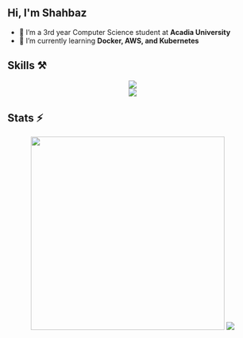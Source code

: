 <h2>
    Hi, I'm Shahbaz
</h2>

 - 🔭 I’m a 3rd year Computer Science student at **Acadia University**
 - 🌱 I’m currently learning **Docker, AWS, and Kubernetes**

<h2> Skills ⚒️</h2>
<div align="center">
    <img src="https://skillicons.dev/icons?i=aws,git,docker,nextjs,typescript,nodejs,express,react,deno" />
</div>
<div align="center">
    <img src="https://skillicons.dev/icons?i=gcp,postman,prisma,mongodb,mysql,python,redis,kafka,kubernetes" />
</div>

<h2>Stats ⚡</h2>
<div align=center>
    <img width=390 src="https://github-readme-streak-stats.herokuapp.com/?user=shahbaz-athwal&theme=radical" />
    <img src="https://github-readme-stats.vercel.app/api/wakatime?username=shahbaz_athwal&theme=radical&langs_count=5&hide_title=true&hide=json"/>
</div>

